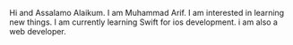 Hi and Assalamo Alaikum. I am Muhammad Arif. I am interested in learning new things. I am currently learning Swift for ios development. i am also a web developer.

